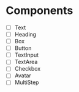 # Components

- [  ] Text
- [  ] Heading 
- [  ] Box
- [  ] Button
- [  ] TextInput
- [  ] TextArea
- [  ] Checkbox
- [  ] Avatar
- [  ] MultiStep
